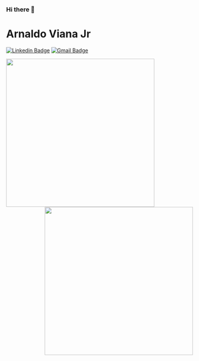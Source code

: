 ### Hi there 👋

# Arnaldo Viana Jr

[![Linkedin Badge](https://img.shields.io/badge/-Arnaldo%20Viana-2867B2?style=flat-square&logo=Linkedin&logoColor=white&link=https://www.linkedin.com/in/arnaldo-alves-viana-junior-b3192334/)](https://www.linkedin.com/in/arnaldo-alves-viana-junior-b3192334/) 
[![Gmail Badge](https://img.shields.io/badge/-arnaldoavianajr@gmail.com-c71610?style=flat-square&logo=Gmail&logoColor=white&link=mailto:arnaldoavianajr@gmail.com)](mailto:arnaldoavianajr@gmail.com)

<img width="400px" align="left" src="https://github-readme-stats.vercel.app/api?username=arnaldojr&theme=" />

<img width="400px" align="right" src="https://github-readme-stats.vercel.app/api/top-langs/?username=arnaldojr&hide=html&layout=compact&theme=" />
